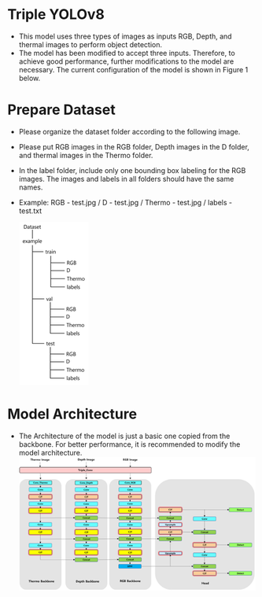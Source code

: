 # Triple YOLOv8
- This model uses three types of images as inputs RGB, Depth, and thermal images to perform object detection.
- The model has been modified to accept three inputs. Therefore, to achieve good performance, further modifications to the model are necessary. The current configuration of the model is shown in Figure 1 below.


# Prepare Dataset
- Please organize the dataset folder according to the following image.
- Please put RGB images in the RGB folder, Depth images in the D folder, and thermal images in the Thermo folder.
- In the label folder, include only one bounding box labeling for the RGB images. The images and labels in all folders should have the same names.
- Example: RGB - test.jpg / D - test.jpg / Thermo - test.jpg / labels - test.txt

  ![alt text](image-1.png)


# Model Architecture
- The Architecture of the model is just a basic one copied from the backbone. For better performance, it is recommended to modify the model architecture.
![alt text](image-4.png)